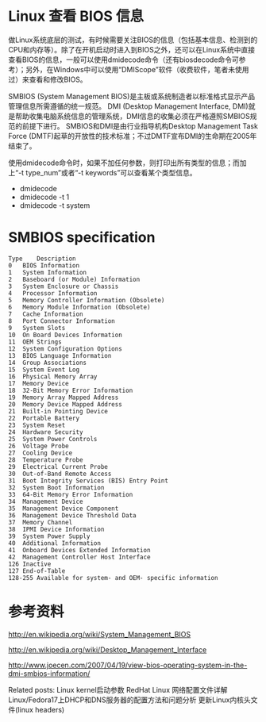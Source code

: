 # Linux 查看 BIOS 信息

做Linux系统底层的测试，有时候需要关注BIOS的信息（包括基本信息、检测到的CPU和内存等）。除了在开机启动时进入到BIOS之外，还可以在Linux系统中直接查看BIOS的信息，一般可以使用dmidecode命令（还有biosdecode命令可参考）；另外，在Windows中可以使用“DMIScope”软件（收费软件，笔者未使用过）来查看和修改BIOS。

SMBIOS (System Management BIOS)是主板或系统制造者以标准格式显示产品管理信息所需遵循的统一规范。
DMI (Desktop Management Interface, DMI)就是帮助收集电脑系统信息的管理系统，DMI信息的收集必须在严格遵照SMBIOS规范的前提下进行。
SMBIOS和DMI是由行业指导机构Desktop Management Task Force (DMTF)起草的开放性的技术标准；不过DMTF宣布DMI的生命期在2005年结束了。

使用dmidecode命令时，如果不加任何参数，则打印出所有类型的信息；而加上“-t type_num”或者“-t keywords”可以查看某个类型信息。

- dmidecode
- dmidecode -t 1
- dmidecode -t system


 
# SMBIOS specification #

    Type	Description
    0	BIOS Information
    1	System Information
    2	Baseboard (or Module) Information
    3	System Enclosure or Chassis
    4	Processor Information
    5	Memory Controller Information (Obsolete)
    6	Memory Module Information (Obsolete)
    7	Cache Information
    8	Port Connector Information
    9	System Slots
    10	On Board Devices Information
    11	OEM Strings
    12	System Configuration Options
    13	BIOS Language Information
    14	Group Associations
    15	System Event Log
    16	Physical Memory Array
    17	Memory Device
    18	32-Bit Memory Error Information
    19	Memory Array Mapped Address
    20	Memory Device Mapped Address
    21	Built-in Pointing Device
    22	Portable Battery
    23	System Reset
    24	Hardware Security
    25	System Power Controls
    26	Voltage Probe
    27	Cooling Device
    28	Temperature Probe
    29	Electrical Current Probe
    30	Out-of-Band Remote Access
    31	Boot Integrity Services (BIS) Entry Point
    32	System Boot Information
    33	64-Bit Memory Error Information
    34	Management Device
    35	Management Device Component
    36	Management Device Threshold Data
    37	Memory Channel
    38	IPMI Device Information
    39	System Power Supply
    40	Additional Information
    41	Onboard Devices Extended Information
    42	Management Controller Host Interface
    126	Inactive
    127	End-of-Table
    128-255	Available for system- and OEM- specific information
 

# 参考资料 #

http://en.wikipedia.org/wiki/System_Management_BIOS

http://en.wikipedia.org/wiki/Desktop_Management_Interface

http://www.joecen.com/2007/04/19/view-bios-operating-system-in-the-dmi-smbios-information/

Related posts:
Linux kernel启动参数
RedHat Linux 网络配置文件详解
Linux/Fedora17上DHCP和DNS服务器的配置方法和问题分析
更新Linux内核头文件(linux headers)